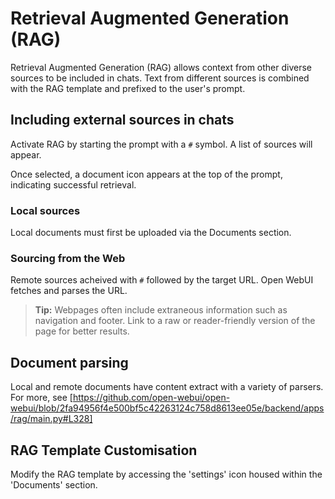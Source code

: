 # Retrieval Augmented Generation (RAG)

Retrieval Augmented Generation (RAG) allows context from other diverse sources to be included in chats. Text from different sources is combined with the RAG template and prefixed to the user's prompt.

## Including external sources in chats
Activate RAG by starting the prompt with a `#` symbol. A list of sources will appear.

Once selected, a document icon appears at the top of the prompt, indicating successful retrieval. 

### Local sources

Local documents must first be uploaded via the Documents section.
 
### Sourcing  from the Web

Remote sources acheived with `#` followed by the target URL. Open WebUI fetches and parses the URL.

> **Tip:** Webpages often include extraneous information such as navigation and footer. Link to a raw or reader-friendly version of the page for better results.

## Document parsing

Local and remote documents have content extract with a variety of parsers. For more, see [https://github.com/open-webui/open-webui/blob/2fa94956f4e500bf5c42263124c758d8613ee05e/backend/apps/rag/main.py#L328]

## RAG Template Customisation

Modify the RAG template by accessing the 'settings' icon housed within the 'Documents' section.
